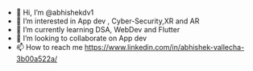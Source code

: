 - 👋 Hi, I’m @abhishekdv1
- 👀 I’m interested in App dev , Cyber-Security,XR and AR
- 🌱 I’m currently learning DSA, WebDev and Flutter
- 💞️ I’m looking to collaborate on App dev
- 📫 How to reach me https://www.linkedin.com/in/abhishek-vallecha-3b00a522a/

<!---
abhishekdv1/abhishekdv1 is a ✨ special ✨ repository because its `README.md` (this file) appears on your GitHub profile.
You can click the Preview link to take a look at your changes.
--->
